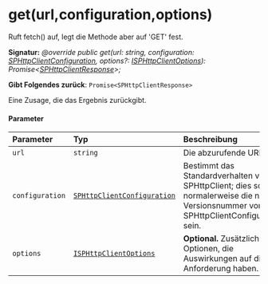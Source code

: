 # <a name="geturlconfigurationoptions"></a>get(url,configuration,options)




Ruft fetch() auf, legt die Methode aber auf 'GET' fest.

**Signatur:** _@override public get(url: string, configuration: [SPHttpClientConfiguration](../sp-http/sphttpclientconfiguration.md), options?: [ISPHttpClientOptions](../sp-http/isphttpclientoptions.md)): Promise<[SPHttpClientResponse](../sp-http/sphttpclientresponse.md)>;_

**Gibt Folgendes zurück**: `Promise<SPHttpClientResponse>`



Eine Zusage, die das Ergebnis zurückgibt.

#### <a name="parameters"></a>Parameter


| Parameter    | Typ    | Beschreibung |
|:-------------|:---------------|:------------|
| `url`    | `string` | Die abzurufende URL |
| `configuration`    | [`SPHttpClientConfiguration`](../sp-http/sphttpclientconfiguration.md) | Bestimmt das Standardverhalten von SPHttpClient; dies sollte normalerweise die neueste Versionsnummer von SPHttpClientConfigurations sein. |
| `options`    | [`ISPHttpClientOptions`](../sp-http/isphttpclientoptions.md) | __Optional.__ Zusätzliche Optionen, die Auswirkungen auf die Anforderung haben. |


